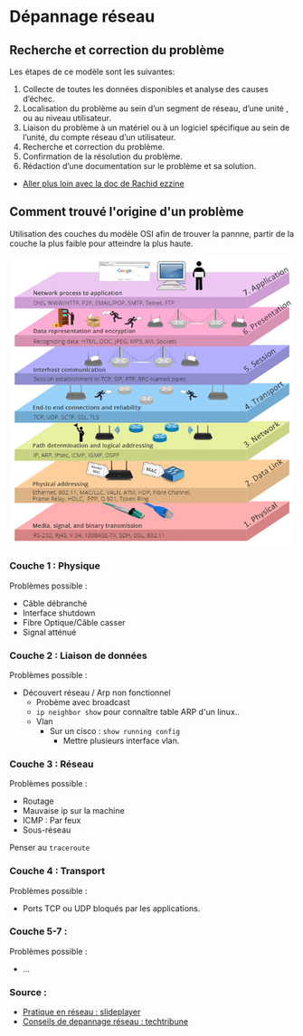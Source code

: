 # Dépannage réseau

## Recherche et correction du problème
Les étapes de ce modèle sont les suivantes:

1. Collecte de toutes les données disponibles et analyse des causes d’échec.
2. Localisation du problème au sein d’un segment de réseau, d’une unité , ou au niveau utilisateur.
3. Liaison du problème à un matériel ou à un logiciel spécifique au sein de l’unité, du compte réseau d’un utilisateur.
4. Recherche et correction du problème.
5. Confirmation de la résolution du problème.
6. Rédaction d’une documentation sur le problème et sa solution.

- [Aller plus loin avec la doc de Rachid ezzine](7couches.md)


## Comment trouvé l'origine d'un problème

Utilisation des couches du modèle OSI afin de trouver la pannne, partir de la couche la plus faible pour atteindre la plus haute.

![Modele OSI](image/osi-model.png)


### Couche 1 : Physique

Problèmes possible :

- Câble débranché
- Interface shutdown
- Fibre Optique/Câble casser
- Signal atténué

### Couche 2 : Liaison de données

Problèmes possible :

- Découvert réseau / Arp non fonctionnel 
  - Probème avec broadcast
  - `ip neighbor show` pour connaître table ARP d'un linux.. 
  - Vlan
    - Sur un cisco : `show running config`
        - Mettre plusieurs interface vlan.


### Couche 3 : Réseau

Problèmes possible :

- Routage
- Mauvaise ip sur la machine
- ICMP : Par feux
- Sous-réseau
  
Penser au `traceroute`

### Couche 4 : Transport

Problèmes possible :

- Ports TCP ou UDP bloqués par les applications.


### Couche 5-7 :

Problèmes possible :

- ...






### Source :

- [Pratique en réseau : slideplayer](https://slideplayer.fr/slide/9114802/)
- [Conseils de depannage réseau : techtribune](https://fr.techtribune.net/linux/apprenez-les-conseils-de-depannage-reseau-de-base-partie-12/120778/)